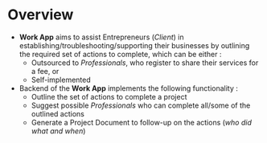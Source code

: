# Overview
- **Work App** aims to assist Entrepreneurs (*Client*) in establishing/troubleshooting/supporting their businesses by outlining the required set of actions to complete, which can be either :
    - Outsourced to *Professionals*, who register to share their services for a fee, or
    - Self-implemented
- Backend of the **Work App** implements the following functionality :
    - Outline the set of actions to complete a project
    - Suggest possible *Professionals* who can complete all/some of the outlined actions
    - Generate a Project Document to follow-up on the actions (*who did what and when*)
